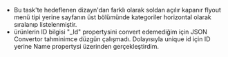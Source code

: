 - Bu task'te hedeflenen dizayn'dan farklı olarak soldan açılır kapanır flyout menü tipi yerine sayfanın üst bölümünde kategoriler horizontal olarak sıralanıp     listelenmiştir.
- ürünlerin ID bilgisi "_Id" propertysini convert edemediğim için JSON Convertor tahminimce düzgün çalışmadı. Dolayısıyla unique id için ID yerine Name propertysi üzerinden gerçekleştirdim. 
